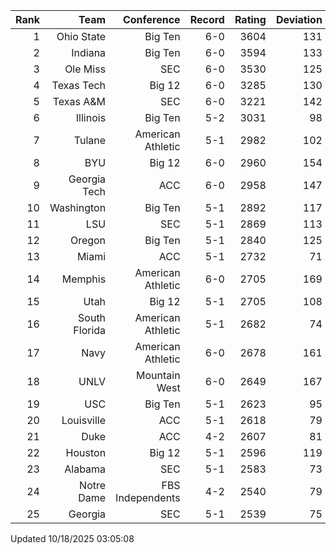 | Rank  | Team                 | Conference           | Record   | Rating | Deviation |
| ---:  | ---:                 | ---:                 | ---:     | ---:   | ---:      |
| 1     | Ohio State           | Big Ten              | 6-0      | 3604   | 131       |
| 2     | Indiana              | Big Ten              | 6-0      | 3594   | 133       |
| 3     | Ole Miss             | SEC                  | 6-0      | 3530   | 125       |
| 4     | Texas Tech           | Big 12               | 6-0      | 3285   | 130       |
| 5     | Texas A&M            | SEC                  | 6-0      | 3221   | 142       |
| 6     | Illinois             | Big Ten              | 5-2      | 3031   | 98        |
| 7     | Tulane               | American Athletic    | 5-1      | 2982   | 102       |
| 8     | BYU                  | Big 12               | 6-0      | 2960   | 154       |
| 9     | Georgia Tech         | ACC                  | 6-0      | 2958   | 147       |
| 10    | Washington           | Big Ten              | 5-1      | 2892   | 117       |
| 11    | LSU                  | SEC                  | 5-1      | 2869   | 113       |
| 12    | Oregon               | Big Ten              | 5-1      | 2840   | 125       |
| 13    | Miami                | ACC                  | 5-1      | 2732   | 71        |
| 14    | Memphis              | American Athletic    | 6-0      | 2705   | 169       |
| 15    | Utah                 | Big 12               | 5-1      | 2705   | 108       |
| 16    | South Florida        | American Athletic    | 5-1      | 2682   | 74        |
| 17    | Navy                 | American Athletic    | 6-0      | 2678   | 161       |
| 18    | UNLV                 | Mountain West        | 6-0      | 2649   | 167       |
| 19    | USC                  | Big Ten              | 5-1      | 2623   | 95        |
| 20    | Louisville           | ACC                  | 5-1      | 2618   | 79        |
| 21    | Duke                 | ACC                  | 4-2      | 2607   | 81        |
| 22    | Houston              | Big 12               | 5-1      | 2596   | 119       |
| 23    | Alabama              | SEC                  | 5-1      | 2583   | 73        |
| 24    | Notre Dame           | FBS Independents     | 4-2      | 2540   | 79        |
| 25    | Georgia              | SEC                  | 5-1      | 2539   | 75        |

Updated 10/18/2025 03:05:08
